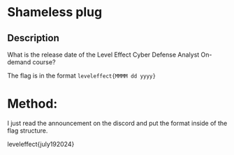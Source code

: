 # Shameless plug

## Description

What is the release date of the Level Effect Cyber Defense Analyst On-demand course?

The flag is in the format `leveleffect{MMMM dd yyyy}`

# Method:

I just read the announcement on the discord and put the format inside of the flag structure.

leveleffect{july192024}